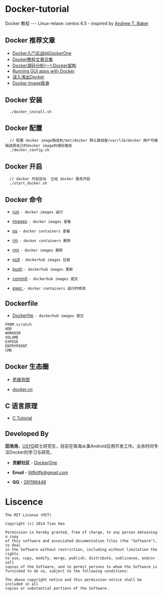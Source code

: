 Docker-tutorial  
==================

Docker 教程 --- Linux-relase: centos 6.5 - inspired by [Andrew T. Baker](https://github.com/atbaker/docker-tutorial)


Docker 推荐文章
---------------
* [Docker入门实战@DockerOne](http://yuedu.baidu.com/ebook/d817967416fc700abb68fca1)
* [Docker教程文章合集](http://dockerone.com/topic/Docker%20Tutorial)
* [Docker源码分析(一):Docker架构](http://www.infoq.com/cn/articles/docker-source-code-analysis-part1)
* [Running GUI apps with Docker](http://fabiorehm.com/blog/2014/09/11/running-gui-apps-with-docker/)
* [深入浅出Docker](http://www.infoq.com/cn/articles/docker-core-technology-preview)
* [Docker Image瘦身](http://www.cnblogs.com/e2tox/p/4027756.html)

Docker 安装
-----------

```
  ./docker_install.sh
```



Docker 配置
-----------

```
  // 配置 docker image路径到/mnt/docker 默认路径是/var/lib/docker 用户可编辑选择自己的docker image的储存路径
  ./docker_config.sh
```


Docker 开启
-----------

```
  // docker 开启启动  已经 docker 服务开启
  ./start_docker.sh
```

Docker 命令
------------
* [run](https://github.com/llitfkitfk/docker-tutorial-cn/tree/master/run)       ```- docker images 运行```
* [images](https://github.com/llitfkitfk/docker-tutorial-cn/tree/master/images) ```- docker images 查看```
* [ps](https://github.com/llitfkitfk/docker-tutorial-cn/tree/master/ps)         ```- docker containers 查看```
* [rm](https://github.com/llitfkitfk/docker-tutorial-cn/tree/master/rm)         ```- docker containers 删除```
* [rmi](https://github.com/llitfkitfk/docker-tutorial-cn/tree/master/rmi)       ```- docker images 删除```
* [pull](https://github.com/llitfkitfk/docker-tutorial-cn/tree/master/pull)     ```- dockerhub images 拉取```
* [push](https://github.com/llitfkitfk/docker-tutorial-cn/tree/master/push)     ```- dockerhub images 更新```
* [commit](https://github.com/llitfkitfk/docker-tutorial-cn/tree/master/commit) ```- dockerhub images 提交```

* [exec	](https://github.com/llitfkitfk/docker-tutorial-cn/tree/master/exec) ```- docker containers 运行时修改```

Dockerfile
----------
* [Dockerfile](https://github.com/llitfkitfk/docker-tutorial-cn/tree/master/dockerfile) ```- dockerhub images 提交```

```
FROM scratch
ADD
WORKDIR
VOLUME
EXPOSE
ENTRYPOINT
CMD
```

Docker 生态圈
-------------
* [思维导图](https://raw.githubusercontent.com/llitfkitfk/docker-tutorial-cn/master/docker_ecosys.png)

* [docker.cn](https://docker.cn)


C 语言原理
-----------------

* [C Tutorial](https://github.com/llitfkitfk/docker-tutorial-cn/blob/master/C%E8%AF%AD%E8%A8%80%E5%8E%9F%E7%90%86.md)


Developed By
------------
**田浩浩**，[USYD](http://sydney.edu.au/engineering/it/)硕士研究生，目前在珠海从事Android应用开发工作。业余时间专注Docker的学习与研究，

* **贡献社区** - [DockerOne](http://dockone.io/people/llitfkitfk)

* **Email** - <llitfkitfk@gmail.com>

* **QQ** - [281196448]()


Liscence
========

```
The MIT License (MIT)

Copyright (c) 2014 Tian Hao

Permission is hereby granted, free of charge, to any person obtaining a copy
of this software and associated documentation files (the "Software"), to deal
in the Software without restriction, including without limitation the rights
to use, copy, modify, merge, publish, distribute, sublicense, and/or sell
copies of the Software, and to permit persons to whom the Software is
furnished to do so, subject to the following conditions:

The above copyright notice and this permission notice shall be included in all
copies or substantial portions of the Software.
```
